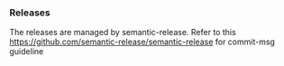 ### Releases

The releases are managed by semantic-release. Refer to this https://github.com/semantic-release/semantic-release
for commit-msg guideline
